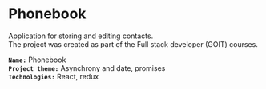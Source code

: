 # Phonebook
Application for storing and editing contacts.<br>
The project was created as part of the Full stack developer (GOIT) courses. <br>

<b>`Name:`</b> Phonebook<br>
<b>`Project theme:`</b> Asynchrony and date, promises  <br>
<b>`Technologies:`</b> React, redux

